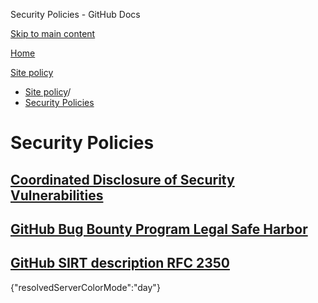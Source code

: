 Security Policies - GitHub Docs

[Skip to main content](#main-content)

[Home](/ko)

[Site policy](/ko/site-policy)

* [Site policy](/ko/site-policy)/
* [Security Policies](/ko/site-policy/security-policies)

Security Policies
==========

[Coordinated Disclosure of Security Vulnerabilities](/ko/site-policy/security-policies/coordinated-disclosure-of-security-vulnerabilities)
----------

[GitHub Bug Bounty Program Legal Safe Harbor](/ko/site-policy/security-policies/github-bug-bounty-program-legal-safe-harbor)
----------

[GitHub SIRT description RFC 2350](/ko/site-policy/security-policies/github-sirt-description-rfc-2350)
----------

{"resolvedServerColorMode":"day"}
